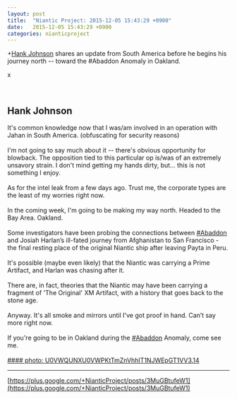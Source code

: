 ```yaml
---
layout: post
title:  "Niantic Project: 2015-12-05 15:43:29 +0900"
date:   2015-12-05 15:43:29 +0900
categories: nianticproject
---
```

+[Hank Johnson](https://plus.google.com/117792105926525258257 "") shares an update from South America before he begins his journey north -- toward the ‪#‎Abaddon‬ Anomaly in Oakland.

x<div class="shared"><br /><h2>Hank Johnson</h2>It's common knowledge now that I was/am involved in an operation with Jahan in South America. (obfuscating for security reasons)<br /><br />I'm not going to say much about it -- there's obvious opportunity for blowback. The opposition tied to this particular op is/was of an extremely unsavory strain. I don't mind getting my hands dirty, but... this is not something I enjoy.<br /><br />As for the intel leak from a few days ago. Trust me, the corporate types are the least of my worries right now.<br /><br />In the coming week, I'm going to be making my way north. Headed to the Bay Area. Oakland.<br /><br />Some investigators have been probing the connections between <a rel="nofollow" class="ot-hashtag" href="https://plus.google.com/s/%23Abaddon">#Abaddon</a> and Josiah Harlan’s ill-fated journey from Afghanistan to San Francisco - the final resting place of the original Niantic ship after leaving Payta in Peru.<br /><br />It's possible (maybe even likely) that the Niantic was carrying a Prime Artifact, and Harlan was chasing after it. <br /><br />There are, in fact, theories that the Niantic may have been carrying a fragment of 'The Original' XM Artifact, with a history that goes back to the stone age.<br /><br />Anyway. It's all smoke and mirrors until I've got proof in hand. Can’t say more right now.<br /><br />If you're going to be in Oakland during the <a rel="nofollow" class="ot-hashtag" href="https://plus.google.com/s/%23Abaddon">#Abaddon</a> Anomaly, come see me.<br /><br /></div>
[#### photo: U0VWQUNXU0VWPKtTmZnVhhIT1NJWEpGT1VV3.14](https://lh3.googleusercontent.com/-9avWUzCHc-4/VmKGwK4rm6I/AAAAAAAADYk/SiBpjBuSokc/w575-h800/Wind.jpg "")
- - -
[https://plus.google.com/+NianticProject/posts/3MuGBtufeW1](https://plus.google.com/+NianticProject/posts/3MuGBtufeW1)

